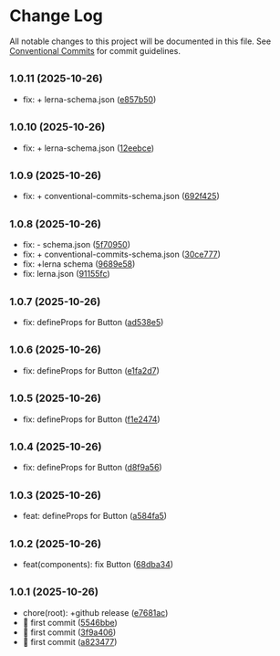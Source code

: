# Change Log

All notable changes to this project will be documented in this file.
See [Conventional Commits](https://conventionalcommits.org) for commit guidelines.

## <small>1.0.11 (2025-10-26)</small>

* fix: + lerna-schema.json ([e857b50](https://github.com/dongcx-com/un-ui/commit/e857b50))





## <small>1.0.10 (2025-10-26)</small>

* fix: + lerna-schema.json ([12eebce](https://github.com/dongcx-com/un-ui/commit/12eebce))





## <small>1.0.9 (2025-10-26)</small>

* fix: + conventional-commits-schema.json ([692f425](https://github.com/dongcx-com/un-ui/commit/692f425))





## <small>1.0.8 (2025-10-26)</small>

* fix: - schema.json ([5f70950](https://github.com/dongcx-com/un-ui/commit/5f70950))
* fix: + conventional-commits-schema.json ([30ce777](https://github.com/dongcx-com/un-ui/commit/30ce777))
* fix: +lerna schema ([9689e58](https://github.com/dongcx-com/un-ui/commit/9689e58))
* fix: lerna.json ([91155fc](https://github.com/dongcx-com/un-ui/commit/91155fc))





## <small>1.0.7 (2025-10-26)</small>

* fix: defineProps for Button ([ad538e5](https://github.com/dongcx-com/un-ui/commit/ad538e5))





## <small>1.0.6 (2025-10-26)</small>

* fix: defineProps for Button ([e1fa2d7](https://github.com/dongcx-com/un-ui/commit/e1fa2d7))





## <small>1.0.5 (2025-10-26)</small>

* fix: defineProps for Button ([f1e2474](https://github.com/dongcx-com/un-ui/commit/f1e2474))





## <small>1.0.4 (2025-10-26)</small>

* fix: defineProps for Button ([d8f9a56](https://github.com/dongcx-com/un-ui/commit/d8f9a56))





## <small>1.0.3 (2025-10-26)</small>

* feat: defineProps for Button ([a584fa5](https://github.com/dongcx-com/un-ui/commit/a584fa5))





## <small>1.0.2 (2025-10-26)</small>

* feat(components): fix Button ([68dba34](https://github.com/dongcx-com/un-ui/commit/68dba34))





## <small>1.0.1 (2025-10-26)</small>

* chore(root): +github release ([e7681ac](https://github.com/dongcx-com/un-ui/commit/e7681ac))
* :tada: first commit ([5546bbe](https://github.com/dongcx-com/un-ui/commit/5546bbe))
* :tada: first commit ([3f9a406](https://github.com/dongcx-com/un-ui/commit/3f9a406))
* :tada: first commit ([a823477](https://github.com/dongcx-com/un-ui/commit/a823477))
